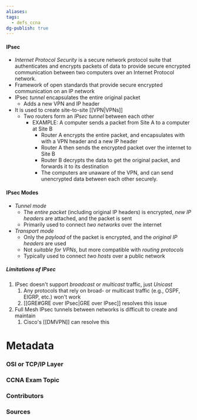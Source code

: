 ```yaml
---
aliases: 
tags:
  - defs_ccna
dg-publish: true
---
```

#### IPsec
- *Internet Protocol Security* is a secure network protocol suite that authenticates and encrypts packets of data to provide secure encrypted communication between two computers over an Internet Protocol network.
- Framework of open standards that provide secure encrypted communication on an IP network
- IPsec *tunnel* encapsulates the entire original packet
	- Adds a new VPN and IP header
- It is used to create site-to-site [[VPN|VPNs]]
	- Two routers form an *IPsec tunnel* between each other
		- EXAMPLE: A computer sends a packet from Site A to a computer at Site B
			- Router A encrypts the entire packet, and encapsulates with with a VPN header and a new IP header
			- Router A then sends the encrypted packet over the internet to Site B
			- Router B decrypts the data to get the original packet, and forwards it to its destination
			- The computers are unaware of the VPN, and can send unencrypted data between each other securely.

#### IPsec Modes
- *Tunnel mode*
	- The *entire packet* (including original IP headers) is encrypted, *new IP headers* are attached, and the packet is sent
	- Primarily used to connect *two networks* over the internet
- *Transport mode*
	- Only the *payload* of the packet is encrypted, and the *original IP headers* are used
	- Not *suitable for VPNs*, but more compatible with *routing protocols*
	- Typically used to connect *two hosts* over a public network

##### Limitations of IPsec
1. IPsec doesn't support *broadcast* or *multicast* traffic, just *Unicast*
	1. Any protocols that rely on broad- or multicast traffic (e.g., OSPF, EIGRP, etc.) won't work
	2. [[GRE#GRE over IPsec|GRE over IPsec]] resolves this issue
2. Full Mesh IPsec tunnels between networks is difficult to create and maintain
	1. Cisco's [[DMVPN]] can resolve this


# Metadata
### OSI or TCP/IP Layer

### CCNA Exam Topic

### Contributors

### Sources

